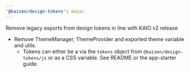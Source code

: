 ```yaml
---
'@kaizen/design-tokens': major
---
```


Remove legacy exports from design tokens in line with KAIO v2 release

- Remove ThemeManager, ThemeProvider and exported theme variable and utils.
  - Tokens can either be a via the `tokens` object from `@kaizen/design-tokens/js` or as a CSS variable. See README or the app-starter guide.
